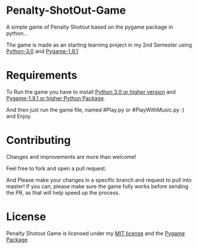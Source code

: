 # Penalty-ShotOut-Game
A simple game of Penalty Shotout based on the pygame package in python...

The game is made as an starting learning project in my 2nd Semester using [Python-3.0](https://www.python.org/) and [Pygame-1.9.1](http://www.pygame.org/wiki/GettingStarted)

# Requirements
To Run the game you have to install [Python 3.0 or higher version](https://www.python.org/downloads/) and [Pygame-1.9.1 or higher Python Package](http://www.pygame.org/download.shtml).

And then just run the game file, named #Play.py or #PlayWithMusic.py :) and Enjoy.

# Contributing
Changes and improvements are more than welcome!

Feel free to fork and open a pull request. 

And Please make your changes in a specific branch and request to pull into master! If you can, please make sure the game fully works before sending the PR, as that will help speed up the process.

# License
Penalty Shotout Game is licensed under my [MIT license](https://github.com/Shivam010/Penalty-ShootOut-Game/blob/master/LICENSE) and the [Pygame Package](http://www.pygame.org/wiki/about)

